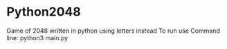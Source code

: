# Python2048
Game of 2048 written in python using letters instead 
To run use Command line: python3 main.py
